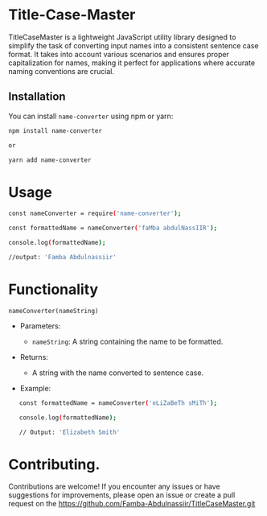 # Title-Case-Master
TitleCaseMaster is a lightweight JavaScript utility library designed to simplify the task of converting input names into a consistent sentence case format. It takes into account various scenarios and ensures proper capitalization for names, making it perfect for applications where accurate naming conventions are crucial.

## Installation

You can install `name-converter` using npm or yarn:

```bash
npm install name-converter

or

yarn add name-converter

```
# Usage

```bash
const nameConverter = require('name-converter');

const formattedName = nameConverter('faMba abdulNassIIR');

console.log(formattedName);

//output: 'Famba Abdulnassiir'

```
# Functionality
`nameConverter(nameString)`

- Parameters:
    - `nameString`: A string containing the name to be formatted.

- Returns:
    - A string with the name converted to sentence case.

- Example:

```bash
   const formattedName = nameConverter('eLiZaBeTh sMiTh');

   console.log(formattedName);

   // Output: 'Elizabeth Smith'

```
 # Contributing.
 Contributions are welcome! If you encounter any issues or have suggestions for improvements, please open an issue or create a pull request on the https://github.com/Famba-Abdulnassiir/TitleCaseMaster.git

